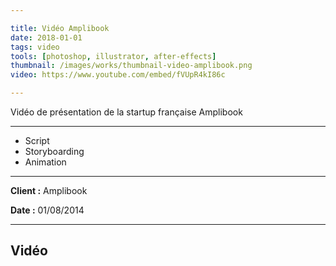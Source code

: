 ```yaml
---

title: Vidéo Amplibook
date: 2018-01-01
tags: video
tools: [photoshop, illustrator, after-effects]
thumbnail: /images/works/thumbnail-video-amplibook.png
video: https://www.youtube.com/embed/fVUpR4kI86c

---
```


Vidéo de présentation de la startup française Amplibook

---

- Script
- Storyboarding
- Animation

---


**Client :** Amplibook

**Date :** 01/08/2014

---

## Vidéo
